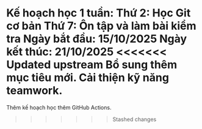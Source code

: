 Kế hoạch học 1 tuần:
Thứ 2: Học Git cơ bản
Thứ 7: Ôn tập và làm bài kiểm tra
Ngày bắt đầu: 15/10/2025
Ngày kết thúc: 21/10/2025
<<<<<<< Updated upstream
Bổ sung thêm mục tiêu mới.
Cải thiện kỹ năng teamwork.
=======
Thêm kế hoạch học thêm GitHub Actions.
>>>>>>> Stashed changes
